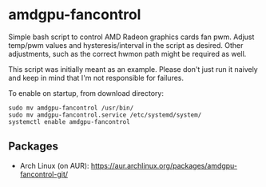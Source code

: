 # amdgpu-fancontrol

Simple bash script to control AMD Radeon graphics cards fan pwm. Adjust temp/pwm values and hysteresis/interval in the script as desired. Other adjustments, such as the correct hwmon path might be required as well.

This script was initially meant as an example. Please don't just run it naively and keep in mind that I'm not responsible for failures.

To enable on startup, from download directory:
```
sudo mv amdgpu-fancontrol /usr/bin/
sudo mv amdgpu-fancontrol.service /etc/systemd/system/
systemctl enable amdgpu-fancontrol
```

## Packages

- Arch Linux (on AUR): https://aur.archlinux.org/packages/amdgpu-fancontrol-git/
